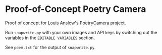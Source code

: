 # Proof-of-Concept Poetry Camera 

Proof of concept for Louis Anslow's PoetryCamera project.

Run `snapwrite.py` with your own images and API keys by switching out the variables in the `EDITABLE VARIABLES` section.

See `poem.txt` for the output of `snapwrite.py`.